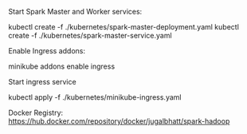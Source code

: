 Start Spark Master and Worker services:

kubectl create -f ./kubernetes/spark-master-deployment.yaml
kubectl create -f ./kubernetes/spark-master-service.yaml

Enable Ingress addons:

minikube addons enable ingress

Start ingress service

kubectl apply -f ./kubernetes/minikube-ingress.yaml

Docker Registry:
https://hub.docker.com/repository/docker/jugalbhatt/spark-hadoop
